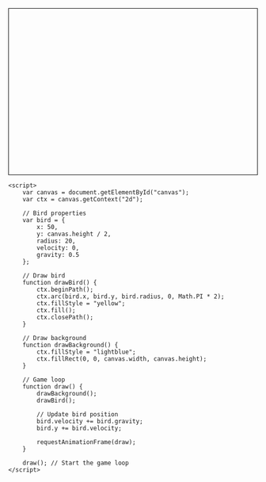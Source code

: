 <html lang="en">
<head>
    <meta charset="UTF-8">
    <meta name="viewport" content="width=device-width, initial-scale=1.0">
    <title>Flappy Bird</title>
    <style>
        canvas {
            border: 1px solid black;
            display: block;
            margin: 0 auto;
        }
    </style>
</head>
<body>
    <canvas id="canvas" width="480" height="320"></canvas>

    <script>
        var canvas = document.getElementById("canvas");
        var ctx = canvas.getContext("2d");

        // Bird properties
        var bird = {
            x: 50,
            y: canvas.height / 2,
            radius: 20,
            velocity: 0,
            gravity: 0.5
        };

        // Draw bird
        function drawBird() {
            ctx.beginPath();
            ctx.arc(bird.x, bird.y, bird.radius, 0, Math.PI * 2);
            ctx.fillStyle = "yellow";
            ctx.fill();
            ctx.closePath();
        }

        // Draw background
        function drawBackground() {
            ctx.fillStyle = "lightblue";
            ctx.fillRect(0, 0, canvas.width, canvas.height);
        }

        // Game loop
        function draw() {
            drawBackground();
            drawBird();

            // Update bird position
            bird.velocity += bird.gravity;
            bird.y += bird.velocity;

            requestAnimationFrame(draw);
        }

        draw(); // Start the game loop
    </script>
</body>
</html>
